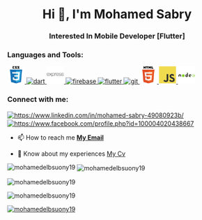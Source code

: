 <h1 align="center">Hi 👋, I'm Mohamed Sabry</h1>
<h3 align="center">Interested In Mobile Developer [Flutter]</h3>


<h3 align="left">Languages and Tools:</h3>
<p align="left"> <a href="https://www.w3schools.com/css/" target="_blank" rel="noreferrer"> <img src="https://raw.githubusercontent.com/devicons/devicon/master/icons/css3/css3-original-wordmark.svg" alt="css3" width="40" height="40"/> </a> <a href="https://dart.dev" target="_blank" rel="noreferrer"> <img src="https://www.vectorlogo.zone/logos/dartlang/dartlang-icon.svg" alt="dart" width="40" height="40"/> </a> <a href="https://expressjs.com" target="_blank" rel="noreferrer"> <img src="https://raw.githubusercontent.com/devicons/devicon/master/icons/express/express-original-wordmark.svg" alt="express" width="40" height="40"/> </a> <a href="https://firebase.google.com/" target="_blank" rel="noreferrer"> <img src="https://www.vectorlogo.zone/logos/firebase/firebase-icon.svg" alt="firebase" width="40" height="40"/> </a> <a href="https://flutter.dev" target="_blank" rel="noreferrer"> <img src="https://www.vectorlogo.zone/logos/flutterio/flutterio-icon.svg" alt="flutter" width="40" height="40"/> </a> <a href="https://git-scm.com/" target="_blank" rel="noreferrer"> <img src="https://www.vectorlogo.zone/logos/git-scm/git-scm-icon.svg" alt="git" width="40" height="40"/> </a> <a href="https://www.w3.org/html/" target="_blank" rel="noreferrer"> <img src="https://raw.githubusercontent.com/devicons/devicon/master/icons/html5/html5-original-wordmark.svg" alt="html5" width="40" height="40"/> </a> <a href="https://developer.mozilla.org/en-US/docs/Web/JavaScript" target="_blank" rel="noreferrer"> <img src="https://raw.githubusercontent.com/devicons/devicon/master/icons/javascript/javascript-original.svg" alt="javascript" width="40" height="40"/> </a> <a href="https://nodejs.org" target="_blank" rel="noreferrer"> <img src="https://raw.githubusercontent.com/devicons/devicon/master/icons/nodejs/nodejs-original-wordmark.svg" alt="nodejs" width="40" height="40"/> </a> </p>

<h3 align="left">Connect with me:</h3>
<p align="left">
<a href="https://linkedin.com/in/https://www.linkedin.com/in/mohamed-sabry-49080923b/" target="blank"><img align="center" src="https://raw.githubusercontent.com/rahuldkjain/github-profile-readme-generator/master/src/images/icons/Social/linked-in-alt.svg" alt="https://www.linkedin.com/in/mohamed-sabry-49080923b/" height="30" width="40" /></a>
<a href="https://fb.com/https://www.facebook.com/profile.php?id=100004020438667" target="blank"><img align="center" src="https://raw.githubusercontent.com/rahuldkjain/github-profile-readme-generator/master/src/images/icons/Social/facebook.svg" alt="https://www.facebook.com/profile.php?id=100004020438667" height="30" width="40" /></a>
</p>

- 📫 How to reach me **<a href="sabrym339@gmail.com">My Email</a>**

- 📄 Know about my experiences [<a href="https://drive.google.com/file/d/1DVu69vHZ6I7lvE6LV7RtBMcV_IyOO-U1/view?usp=sharing">My Cv</a>](https://drive.google.com/file/d/1DVu69vHZ6I7lvE6LV7RtBMcV_IyOO-U1/view?usp=sharing)

<p><img align="left" src="https://github-readme-stats.vercel.app/api/top-langs?username=mohamedelbsuony19&show_icons=true&locale=en&layout=compact" alt="mohamedelbsuony19" /></p>

<p>&nbsp;<img align="center" src="https://github-readme-stats.vercel.app/api?username=mohamedelbsuony19&show_icons=true&locale=en" alt="mohamedelbsuony19" /></p>

<p><img align="center" src="https://github-readme-streak-stats.herokuapp.com/?user=mohamedelbsuony19&" alt="mohamedelbsuony19" /></p>
<p align="left"> <img src="https://komarev.com/ghpvc/?username=mohamedelbsuony19&label=Profile%20views&color=0e75b6&style=flat" alt="mohamedelbsuony19" /> </p>

<p align="left"> <a href="https://github.com/ryo-ma/github-profile-trophy"><img src="https://github-profile-trophy.vercel.app/?username=mohamedelbsuony19" alt="mohamedelbsuony19" /></a> </p>
